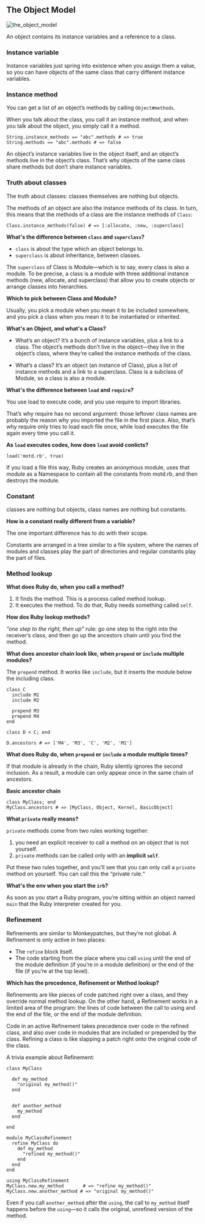 ## The Object Model

![the_object_model](https://dl.dropboxusercontent.com/s/a6qc1yd1cd57pkp/the_object_model.png?dl=1&token_hash=AAEBXb4OJ73P3xWWbPmIMOferP8_YHxQlS9d8l0hjEq2wQ&expiry=1400078501)

An object contains its instance variables and a reference to a class.

### Instance variable

Instance variables just spring into existence when you assign them a value, so you can have objects of the same class that carry different instance variables.

### Instance method

You can get a list of an object’s methods by calling `Object#methods`.

When you talk about the class, you call it an instance method, and when you talk about the object, you simply call it a method. 

	String.instance_methods == "abc".methods # => true
	String.methods == "abc".methods # => false
	
An object’s instance variables live in the object itself, and an object’s methods live in the object’s class. That’s why objects of the same class share methods but don’t share instance variables.

### Truth about classes

The truth about classes: classes themselves are nothing but objects.

The methods of an object are also the instance methods of its class. In turn, this means that the methods of a class are the instance methods of `Class`:

	Class.instance_methods(false) # => [:allocate, :new, :superclass]

**What's the difference between `class` and `superclass`?**

+ `class` is about the type which an object belongs to.
+ `superclass` is about inheritance, between classes.
The `superclass` of Class is Module—which is to say, every class is also a module. To be precise, a class is a module with three additional instance methods (new, allocate, and superclass) that allow you to create objects or arrange classes into hierarchies.**Which to pick between Class and Module?**Usually, you pick a module when you mean it to be included somewhere, and you pick a class when you mean it to be instantiated or inherited.

**What's an Object, and what's a Class?**

+ What’s an object? It’s a bunch of instance variables, plus a link to a class. The object’s methods don’t live in the object—they live in the object’s class, where they’re called the instance methods of the class.+ What’s a class? It’s an object (an instance of Class), plus a list of instance methods and a link to a superclass. Class is a subclass of Module, so a class is also a module. 

**What's the difference between `load` and `require`?**

You use load to execute code, and you use require to import libraries. 

That’s why require has no second argument: those leftover class names are probably the reason why you imported the file in the first place. Also, that’s why require only tries to load each file once, while load executes the file again every time you call it.

**As `load` executes codes, how does `load` avoid conlicts?**
`load('motd.rb', true)`
If you load a file this way, Ruby creates an anonymous module, uses that module as a Namespace to contain all the constants from motd.rb, and then destroys the module.

### Constant
classes are nothing but objects, class names are nothing but constants.
**How is a constant really different from a variable?**
The one important difference has to do with their scope.

Constants are arranged in a tree similar to a file system, where the names of modules and classes play the part of directories and regular constants play the part of files.
### Method lookup


**What does Ruby do, when you call a method?**
1. It finds the method. This is a process called method lookup.2. It executes the method. To do that, Ruby needs something called `self`.**How dos Ruby lookup methods?***“one step to the right, then up”* rule: go one step to the right into the receiver’s class, and then go up the ancestors chain until you find the method.

**What does ancestor chain look like, when `prepend` or `include` multiple modules?**
The `prepend` method. It works like `include`, but it inserts the module below the including class.	class C
  	  include M1
  	  include M2

  	  prepend M3
  	  prepend M4
	end

	class D < C; end

	D.ancestors # => ['M4', 'M3', 'C', 'M2', 'M1']

**What does Ruby do, when `prepend` or `include` a module multiple times?**

If that module is already in the chain, Ruby silently ignores the second inclusion. As a result, a module can only appear once in the same chain of ancestors.

**Basic ancestor chain**

	class MyClass; end
	MyClass.ancestors # => [MyClass, Object, Kernel, BasicObject]
	
**What `private` really means?**

`private` methods come from two rules working together: 

1. you need an explicit receiver to call a method on an object that is not yourself.
2. `private` methods can be called only with an **implicit `self`**. 

Put these two rules together, and you’ll see that you can only call a `private` method on yourself. You can call this the “private rule.“

**What's the env when you start the `irb`?**

As soon as you start a Ruby program, you’re sitting within an object named `main` that the Ruby interpreter created for you.

### Refinement

Refinements are similar to Monkeypatches, but they’re not global. A Refinement is only active in two places:

+ The `refine` block itself.+ The code starting from the place where you call `using` until the end of the module definition (if you’re in a module definition) or the end of the file (if you’re at the top level).

**Which has the precedence, Refinement or Method lookup?**

Refinements are like pieces of code patched right over a class, and they override normal method lookup. On the other hand, a Refinement works in a limited area of the program: the lines of code between the call to using and the end of the file, or the end of the module definition.
Code in an active Refinement takes precedence over code in the refined class, and also over code in modules that are included or prepended by the class. Refining a class is like slapping a patch right onto the original code of the class.
A trivia example about Refinement:
	class MyClass
	  def my_method        "original my_method()"	  end
	  	  def another_method	    my_method	  end
	end		module MyClassRefinement
	  refine MyClass do		def my_method		  "refined my_method()"		end
	  end	end
	using MyClassRefinement	MyClass.new.my_method    	# => "refine my_method()"	MyClass.new.another_method # => "original my_method()"

Even if you call `another_method` after the `using`, the call to `my_method` itself happens before the `using`—so it calls the original, unrefined version of the method.

